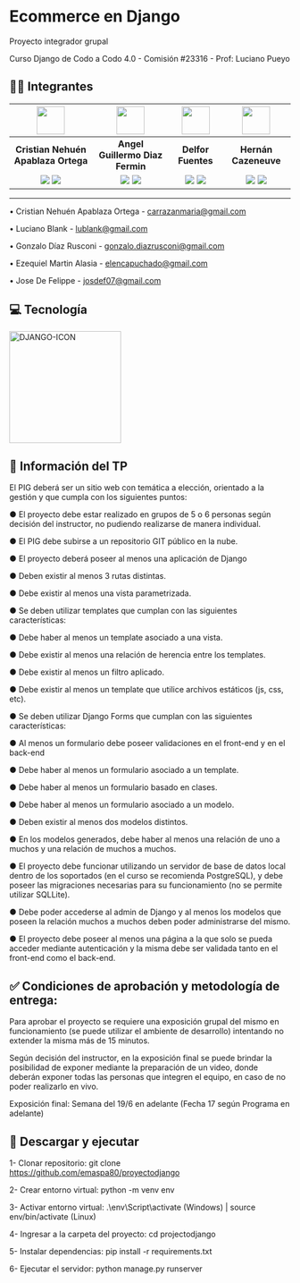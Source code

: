 # Ecommerce en Django
Proyecto integrador grupal

Curso Django de Codo a Codo 4.0 - Comisión #23316 - Prof: Luciano Pueyo



## 🧍‍♂️ Integrantes

| <img src="https://media.licdn.com/dms/image/C4D03AQFP9wC198ysRQ/profile-displayphoto-shrink_800_800/0/1571186357871?e=1687392000&v=beta&t=-UI3G8N1o3H6QCZD_9W1_UiGccXKESgoGvm0ROlUz38" width=50>| <img src="https://media.licdn.com/dms/image/D4D35AQGUA9Ghv3Kpcw/profile-framedphoto-shrink_800_800/0/1675060387655?e=1682190000&v=beta&t=sotJVoHhOgVQw5ObkTCS8qnW6Q5UEc0MMaco3xMDmqs" width=50>| <img src="https://media.licdn.com/dms/image/C5603AQHZPwUXVmTR1g/profile-displayphoto-shrink_800_800/0/1517850881480?e=1686787200&v=beta&t=cpzH1YHGxsfh3rl-1s2aZKHUUmoGnCwM_WrjwzvRemE" width=50>| <img src="https://media.licdn.com/dms/image/D4E35AQGJMm6u9vnnLg/profile-framedphoto-shrink_800_800/0/1669562459745?e=1682190000&v=beta&t=f6xhqSkrT0laqVs9Oan--hhT6wBnF41-q-RIbhFhH7I" width=50>|
|:-:|:-:|:-:|:-:|
| **Cristian Nehuén Apablaza Ortega** | **Angel Guillermo Diaz Fermin** | **Delfor Fuentes** | **Hernán Cazeneuve** | **Emanuel Spadone** |
| <a href="https://github.com/nehuenortega"><img src="https://img.shields.io/badge/github-%23121011.svg?&style=for-the-badge&logo=github&logoColor=white"/></a> <a href="https://www.linkedin.com/in/nehuenortega/"><img src="https://img.shields.io/badge/linkedin%20-%230077B5.svg?&style=for-the-badge&logo=linkedin&logoColor=white"/></a> | <a href="https://github.com/agdiazfermin"><img src="https://img.shields.io/badge/github-%23121011.svg?&style=for-the-badge&logo=github&logoColor=white"/></a> <a href="https://www.linkedin.com/in/angel-guillermo-diaz-fermin/"><img src="https://img.shields.io/badge/linkedin%20-%230077B5.svg?&style=for-the-badge&logo=linkedin&logoColor=white"/></a> | <a href="https://github.com/Delfor29"><img src="https://img.shields.io/badge/github-%23121011.svg?&style=for-the-badge&logo=github&logoColor=white"/></a> <a href="https://www.linkedin.com/in/delfor-fuente-87115a237/"><img src="https://img.shields.io/badge/linkedin%20-%230077B5.svg?&style=for-the-badge&logo=linkedin&logoColor=white"/></a> | <a href="https://github.com/HernanCazeneuve"><img src="https://img.shields.io/badge/github-%23121011.svg?&style=for-the-badge&logo=github&logoColor=white"/></a> <a href="https://www.linkedin.com/in/hern%C3%A1n-cazeneuve-44007a1b0/"><img src="https://img.shields.io/badge/linkedin%20-%230077B5.svg?&style=for-the-badge&logo=linkedin&logoColor=white"/></a> | <a href="https://github.com/emaspa80"><img src="https://img.shields.io/badge/github-%23121011.svg?&style=for-the-badge&logo=github&logoColor=white"/></a> <a href="https://www.linkedin.com/in/emanuel-spadone-7678b2219/"><img src="https://img.shields.io/badge/linkedin%20-%230077B5.svg?&style=for-the-badge&logo=linkedin&logoColor=white"/></a> |

<hr/>

• Cristian Nehuén Apablaza Ortega - carrazanmaria@gmail.com

• Luciano Blank - lublank@gmail.com

• Gonzalo Díaz Rusconi - gonzalo.diazrusconi@gmail.com

• Ezequiel Martin Alasia  - elencapuchado@gmail.com

• Jose De Felippe - josdef07@gmail.com



## 💻 Tecnología

<img src="https://www.enterprisedb.com/sites/default/files/django_1.png" alt="DJANGO-ICON" width="200"/>



## 📒 Información del TP

El PIG deberá ser un sitio web con temática a elección, orientado a la gestión y que cumpla con los siguientes puntos:


● El proyecto debe estar realizado en grupos de 5 o 6 personas según decisión del instructor, no pudiendo realizarse de manera individual.

● El PIG debe subirse a un repositorio GIT público en la nube.

● El proyecto deberá poseer al menos una aplicación de Django

● Deben existir al menos 3 rutas distintas.

● Debe existir al menos una vista parametrizada.

● Se deben utilizar templates que cumplan con las siguientes características:

● Debe haber al menos un template asociado a una vista.

● Debe existir al menos una relación de herencia entre los templates.

● Debe existir al menos un filtro aplicado.

● Debe existir al menos un template que utilice archivos estáticos (js, css, etc).

● Se deben utilizar Django Forms que cumplan con las siguientes características:

● Al menos un formulario debe poseer validaciones en el front-end y en el back-end

● Debe haber al menos un formulario asociado a un template.

● Debe haber al menos un formulario basado en clases.

● Debe haber al menos un formulario asociado a un modelo.

● Deben existir al menos dos modelos distintos.

● En los modelos generados, debe haber al menos una relación de uno a muchos y una
relación de muchos a muchos.

● El proyecto debe funcionar utilizando un servidor de base de datos local dentro de los soportados (en el curso se recomienda PostgreSQL), y debe poseer las migraciones necesarias para su funcionamiento (no se permite utilizar SQLLite).

● Debe poder accederse al admin de Django y al menos los modelos que poseen la relación muchos a muchos deben poder administrarse del mismo.

● El proyecto debe poseer al menos una página a la que solo se pueda acceder mediante autenticación y la misma debe ser validada tanto en el front-end como el back-end.



## ✅ Condiciones de aprobación y metodología de entrega:

Para aprobar el proyecto se requiere una exposición grupal del mismo en funcionamiento (se puede utilizar el ambiente de desarrollo) intentando no extender la misma más de 15 minutos. 

Según decisión del instructor, en la exposición final se puede brindar la posibilidad de exponer mediante la preparación de un video, donde deberán exponer todas las personas que integren el equipo, en caso de no poder realizarlo en vivo.

Exposición final: Semana del 19/6 en adelante (Fecha 17 según Programa en adelante)



## 🚀 Descargar y ejecutar

1- Clonar repositorio: git clone https://github.com/emaspa80/proyectodjango

2- Crear entorno virtual: python -m venv env

3- Activar entorno virtual: .\env\Script\activate (Windows) | source env/bin/activate (Linux)

4- Ingresar a la carpeta del proyecto: cd projectodjango

5- Instalar dependencias: pip install -r requirements.txt

6- Ejecutar el servidor: python manage.py runserver